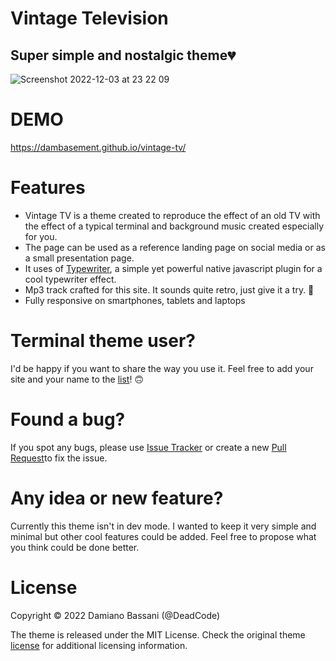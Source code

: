 # Vintage Television

## Super simple and nostalgic theme💔
![Screenshot 2022-12-03 at 23 22 09](https://user-images.githubusercontent.com/47954343/205464531-594526ed-e889-4b6e-99f7-fb66d144e548.png)

# DEMO
https://dambasement.github.io/vintage-tv/

# Features
- Vintage TV is a theme created to reproduce the effect of an old TV with the effect of a typical terminal and background music created especially for you.
- The page can be used as a reference landing page on social media or as a small presentation page.
- It uses of [Typewriter](https://safi.me.uk/typewriterjs/), a simple yet powerful native javascript plugin for a cool typewriter effect.
- Mp3 track crafted for this site. It sounds quite retro, just give it a try. 🎹
- Fully responsive on smartphones, tablets and laptops

# Terminal theme user?
I'd be happy if you want to share the way you use it. Feel free to add your site and your name to the [list](https://github.com/DamBasement/vintage-tv/users.md)! 🙃

# Found a bug?
If you spot any bugs, please use [Issue Tracker](https://github.com/DamBasement/vintage-tv/issues) or create a new [Pull Request](https://github.com/DamBasement/vintage-tv/pulls)to fix the issue.

# Any idea or new feature?
Currently this theme isn't in dev mode. I wanted to keep it very simple and minimal but other cool features could be added. Feel free to propose what you think could be done better. 

# License
Copyright © 2022 Damiano Bassani (@DeadCode)

The theme is released under the MIT License. Check the original theme [license](https://github.com/DamBasement/vintage-tv/LICENSE.md) for additional licensing information.
